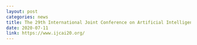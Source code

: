```yaml
---
layout: post
categories: news
title: The 29th International Joint Conference on Artificial Intelligence (PC member)
date: 2020-07-11
link: https://www.ijcai20.org/
---
```

